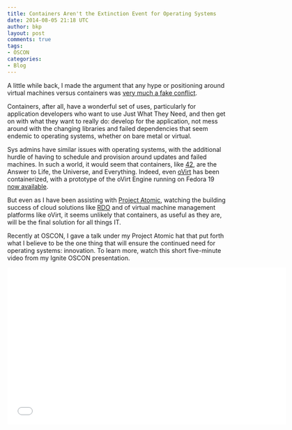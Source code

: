 ```yaml
---
title: Containers Aren't the Extinction Event for Operating Systems
date: 2014-08-05 21:18 UTC
author: bkp
layout: post
comments: true
tags:
- OSCON
categories:
- Blog
---
```

A little while back, I made the argument that any hype or positioning around virtual machines versus containers was [very much a fake conflict](http://www.projectatomic.io/blog/2014/06/containers-vs-virtual-machines-is-a-fake-conflict/).

Containers, after all, have a wonderful set of uses, particularly for application developers who want to use Just What They Need, and then get on with what they want to really do: develop for the application, not mess around with the changing libraries and failed dependencies that seem endemic to operating systems, whether on bare metal or virtual.

Sys admins have similar issues with operating systems, with the additional hurdle of having to schedule and provision around updates and failed machines.
In such a world, it would seem that containers, like [42](http://en.wikipedia.org/wiki/42_%28number%29), are the Answer to Life, the Universe, and Everything. Indeed, even [oVirt](http://www.ovirt.org) has been containerized, with a prototype of the oVirt Engine running on Fedora 19 [now available](https://registry.hub.docker.com/u/danielerez/ovirt-engine/).

But even as I have been assisting with [Project Atomic](http://www.projectatomic.io/), watching the building success of cloud solutions like [RDO](http://openstack.redhat.com/Main_Page) and of virtual machine management platforms like oVirt, it seems unlikely that containers, as useful as they are, will be the final solution for all things IT.

Recently at OSCON, I gave a talk under my Project Atomic hat that put forth what I believe to be the one thing that will ensure the continued need for operating systems: innovation. To learn more, watch this short five-minute video from my Ignite OSCON presentation.

<iframe width="640" height="360" src="//www.youtube.com/embed/lBUwSpoWXh8" frameborder="0" allowfullscreen></iframe>

